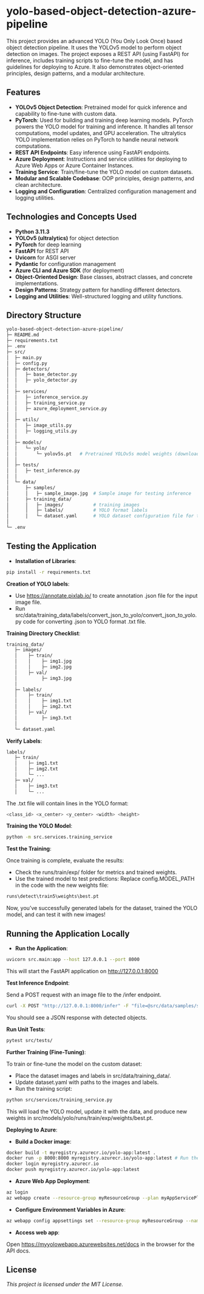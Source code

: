 # yolo-based-object-detection-azure-pipeline

This project provides an advanced YOLO (You Only Look Once) based object detection pipeline. It uses the YOLOv5 model to perform object detection on images. The project exposes a REST API (using FastAPI) for inference, includes training scripts to fine-tune the model, and has guidelines for deploying to Azure. It also demonstrates object-oriented principles, design patterns, and a modular architecture.

## Features

- **YOLOv5 Object Detection**: Pretrained model for quick inference and capability to fine-tune with custom data.
- **PyTorch**: Used for building and training deep learning models. PyTorch powers the YOLO model for training and inference. It handles all tensor computations, model updates, and GPU acceleration. The ultralytics YOLO implementation relies on PyTorch to handle neural network computations.
- **REST API Endpoints**: Easy inference using FastAPI endpoints.
- **Azure Deployment**: Instructions and service utilities for deploying to Azure Web Apps or Azure Container Instances.
- **Training Service**: Train/fine-tune the YOLO model on custom datasets.
- **Modular and Scalable Codebase**: OOP principles, design patterns, and clean architecture.
- **Logging and Configuration**: Centralized configuration management and logging utilities.

## Technologies and Concepts Used

- **Python 3.11.3**
- **YOLOv5 (ultralytics)** for object detection
- **PyTorch** for deep learning
- **FastAPI** for REST API
- **Uvicorn** for ASGI server
- **Pydantic** for configuration management
- **Azure CLI and Azure SDK** (for deployment)
- **Object-Oriented Design**: Base classes, abstract classes, and concrete implementations.
- **Design Patterns**: Strategy pattern for handling different detectors.
- **Logging and Utilities**: Well-structured logging and utility functions.

## Directory Structure

```bash
yolo-based-object-detection-azure-pipeline/
├─ README.md
├─ requirements.txt
├─ .env
├─ src/
│  ├─ main.py
│  ├─ config.py
│  ├─ detectors/
│  │   ├─ base_detector.py
│  │   ├─ yolo_detector.py
│  │
│  ├─ services/
│  │   ├─ inference_service.py
│  │   ├─ training_service.py
│  │   ├─ azure_deployment_service.py
│  │
│  ├─ utils/
│  │   ├─ image_utils.py
│  │   ├─ logging_utils.py
│  │
│  ├─ models/
│  │   └─ yolo/
│  │       └─ yolov5s.pt   # Pretrained YOLOv5s model weights (downloaded)
│  │
│  ├─ tests/
│  │   ├─ test_inference.py
│  │
│  └─ data/
│      ├─ samples/
│      │   ├─ sample_image.jpg  # Sample image for testing inference
│      ├─ training_data/
│      │   ├─ images/           # training images
│      │   ├─ labels/           # YOLO format labels
│      │   └─ dataset.yaml      # YOLO dataset configuration file for training
│
└─ .env
```

## Testing the Application

- **Installation of Libraries**:

```bash
pip install -r requirements.txt
```

**Creation of YOLO labels**:

- Use https://annotate.pixlab.io/ to create annotation .json file for the input image file.
- Run src/data/training_data/labels/convert_json_to_yolo/convert_json_to_yolo.py code for converting .json to YOLO format .txt file.

**Training Directory Checklist**:

```bash
training_data/
   ├─ images/
   │    ├─ train/
   │    │    ├─ img1.jpg
   │    │    ├─ img2.jpg
   │    ├─ val/
   │         ├─ img3.jpg
   │
   ├─ labels/
   │    ├─ train/
   │    │    ├─ img1.txt
   │    │    ├─ img2.txt
   │    ├─ val/
   │         ├─ img3.txt
   │
   └─ dataset.yaml
```

**Verify Labels**:

```bash
labels/
   ├─ train/
   │    ├─ img1.txt
   │    ├─ img2.txt
   │    └─ ...
   ├─ val/
   │    ├─ img3.txt
   │    └─ ...
```

The .txt file will contain lines in the YOLO format:

```bash
<class_id> <x_center> <y_center> <width> <height>
```

**Training the YOLO Model**:

```bash
python -m src.services.training_service
```

**Test the Training**:

Once training is complete, evaluate the results:

- Check the runs/train/exp/ folder for metrics and trained weights.
- Use the trained model to test predictions: Replace config.MODEL_PATH in the code with the new weights file:

```bash
runs\detect\train5\weights\best.pt
```

Now, you’ve successfully generated labels for the dataset, trained the YOLO model, and can test it with new images!

## Running the Application Locally

- **Run the Application**:

```bash
uvicorn src.main:app --host 127.0.0.1 --port 8000
```

This will start the FastAPI application on http://127.0.0.1:8000

**Test Inference Endpoint**:

Send a POST request with an image file to the /infer endpoint.

```bash
curl -X POST "http://127.0.0.1:8000/infer" -F "file=@src/data/samples/sample_image.jpg"
```

You should see a JSON response with detected objects.

**Run Unit Tests**:

```bash
pytest src/tests/
```

**Further Training (Fine-Tuning)**:

To train or fine-tune the model on the custom dataset:
- Place the dataset images and labels in src/data/training_data/.
- Update dataset.yaml with paths to the images and labels.
- Run the training script:

```bash
python src/services/training_service.py
```

This will load the YOLO model, update it with the data, and produce new weights in src/models/yolo/runs/train/exp/weights/best.pt.

**Deploying to Azure**:

- **Build a Docker image**:

```bash
docker build -t myregistry.azurecr.io/yolo-app:latest .
docker run -p 8000:8000 myregistry.azurecr.io/yolo-app:latest # Run the container locally and access http://127.0.0.1:8000/docs
docker login myregistry.azurecr.io
docker push myregistry.azurecr.io/yolo-app:latest
```

- **Azure Web App Deployment**:

```bash
az login
az webapp create --resource-group myResourceGroup --plan myAppServicePlan --name myyolowebapp --deployment-container-image-name myregistry.azurecr.io/yolo-app:latest
```

- **Configure Environment Variables in Azure**:

```bash
az webapp config appsettings set --resource-group myResourceGroup --name myyolowebapp --settings MODEL_PATH="src/models/yolo/yolov5s.pt"
```

- **Access web app**:

Open https://myyolowebapp.azurewebsites.net/docs in the browser for the API docs.

## License

*This project is licensed under the MIT License.*
